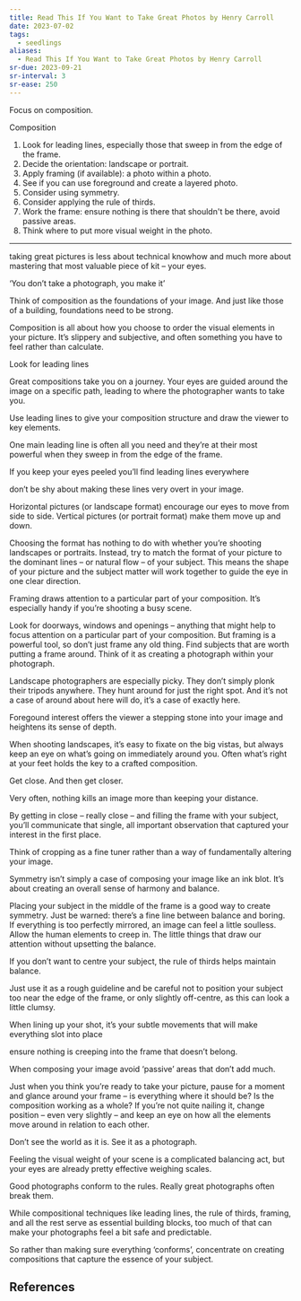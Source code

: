 ```yaml
---
title: Read This If You Want to Take Great Photos by Henry Carroll
date: 2023-07-02
tags:
  - seedlings
aliases:
  - Read This If You Want to Take Great Photos by Henry Carroll
sr-due: 2023-09-21
sr-interval: 3
sr-ease: 250
---
```

Focus on composition.

Composition
1. Look for leading lines, especially those that sweep in from the edge of the frame.
2. Decide the orientation: landscape or portrait.
3. Apply framing (if available): a photo within a photo.
4. See if you can use foreground and create a layered photo.
5. Consider using symmetry.
6. Consider applying the rule of thirds.
7. Work the frame: ensure nothing is there that shouldn't be there, avoid passive areas.
8. Think where to put more visual weight in the photo.

---

taking great pictures is less about technical knowhow and much more about mastering that most valuable piece of kit – your eyes.

‘You don’t take a photograph, you make it’

Think of composition as the foundations of your image. And just like those of a building, foundations need to be strong.

Composition is all about how you choose to order the visual elements in your picture. It’s slippery and subjective, and often something you have to feel rather than calculate.

Look for leading lines

Great compositions take you on a journey. Your eyes are guided around the image on a specific path, leading to where the photographer wants to take you.

Use leading lines to give your composition structure and draw the viewer to key elements.

One main leading line is often all you need and they’re at their most powerful when they sweep in from the edge of the frame.

If you keep your eyes peeled you’ll find leading lines everywhere

don’t be shy about making these lines very overt in your image.

Horizontal pictures (or landscape format) encourage our eyes to move from side to side. Vertical pictures (or portrait format) make them move up and down.

Choosing the format has nothing to do with whether you’re shooting landscapes or portraits. Instead, try to match the format of your picture to the dominant lines – or natural flow – of your subject. This means the shape of your picture and the subject matter will work together to guide the eye in one clear direction.

Framing draws attention to a particular part of your composition. It’s especially handy if you’re shooting a busy scene.

Look for doorways, windows and openings – anything that might help to focus attention on a particular part of your composition. But framing is a powerful tool, so don’t just frame any old thing. Find subjects that are worth putting a frame around. Think of it as creating a photograph within your photograph.

Landscape photographers are especially picky. They don’t simply plonk their tripods anywhere. They hunt around for just the right spot. And it’s not a case of around about here will do, it’s a case of exactly here.

Foregound interest offers the viewer a stepping stone into your image and heightens its sense of depth.

When shooting landscapes, it’s easy to fixate on the big vistas, but always keep an eye on what’s going on immediately around you. Often what’s right at your feet holds the key to a crafted composition.

Get close.
And then get closer.

Very often, nothing kills an image more than keeping your distance.

By getting in close – really close – and filling the frame with your subject, you’ll communicate that single, all important observation that captured your interest in the first place.

Think of cropping as a fine tuner rather than a way of fundamentally altering your image.

Symmetry isn’t simply a case of composing your image like an ink blot. It’s about creating an overall sense of harmony and balance.

Placing your subject in the middle of the frame is a good way to create symmetry. Just be warned: there’s a fine line between balance and boring. If everything is too perfectly mirrored, an image can feel a little soulless. Allow the human elements to creep in. The little things that draw our attention without upsetting the balance.

If you don’t want to centre your subject, the rule of thirds helps maintain balance.

Just use it as a rough guideline and be careful not to position your subject too near the edge of the frame, or only slightly off-centre, as this can look a little clumsy.

When lining up your shot, it’s your subtle movements that will make everything slot into place

ensure nothing is creeping into the frame that doesn’t belong.

When composing your image avoid ‘passive’ areas that don’t add much.

Just when you think you’re ready to take your picture, pause for a moment and glance around your frame – is everything where it should be? Is the composition working as a whole? If you’re not quite nailing it, change position – even very slightly – and keep an eye on how all the elements move around in relation to each other.

Don’t see the world as it is. See it as a photograph.

Feeling the visual weight of your scene is a complicated balancing act, but your eyes are already pretty effective weighing scales.

Good photographs conform to the rules. Really great photographs often break them.

While compositional techniques like leading lines, the rule of thirds, framing, and all the rest serve as essential building blocks, too much of that can make your photographs feel a bit safe and predictable.

So rather than making sure everything ‘conforms’, concentrate on creating compositions that capture the essence of your subject.

## References